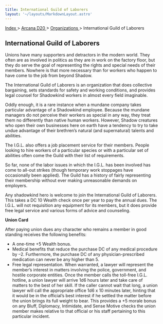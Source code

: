```yaml
---
title: International Guild of Laborers
layout: '~/layouts/MarkdownLayout.astro'
---
```


[ Index ](/) > [ Arcana D20 ](/arcana.d20.srd) > [ Organizations ](/arcana.d20.srd/organizations) > International Guild of Laborers

##  International Guild of Laborers

Unions have many supporters and detractors in the modern world. They often are
as involved in politics as they are in work on the factory floor, but they do
serve the goal of representing the rights and special needs of their members.
Nowhere is that more necessary than for workers who happen to have come to the
job from beyond Shadow.

The International Guild of Laborers is an organization that does collective
bargaining, sets standards for safety and working conditions, and provides
legal counsel for Shadowkind workers in almost every field imaginable.

Oddly enough, it is a rare instance when a mundane company takes particular
advantage of a Shadowkind employee. Because the mundane managers do not
perceive their workers as special in any way, they treat them no differently
than native human workers. However, Shadow creatures who open their own
businesses here on earth have a tendency to try to take undue advantage of
their brethren’s natural (and supernatural) talents and abilities.

The I.G.L. also offers a job placement service for their members. People
looking to hire workers of a particular species or with a particular set of
abilities often come the Guild with their list of requirements.

So far, none of the labor issues in which the I.G.L. has been involved has
come to all-out strikes (though temporary work stoppages have occasionally
been applied). The Guild has a history of fairly representing their membership
without ever making unreasonable demands on employers.

Any shadowkind hero is welcome to join the International Guild of Laborers.
This takes a DC 10 Wealth check once per year to pay the annual dues. The
I.G.L. will not requisition any equipment for its members, but it does provide
free legal service and various forms of advice and counseling.

**Union Card**

After paying union dues any character who remains a member in good standing
receives the following benefits:

  * A one-time +5 Wealth bonus. 
  * Medical benefits that reduce the purchase DC of any medical procedure by –2. Furthermore, the purchase DC of any physician-prescribed medication can never be any higher than 5. 
  * Free legal representation. When warranted, a lawyer will represent the member’s interest in matters involving the police, government, and hostile corporate entities. Once the member calls the toll-free I.G.L. hotline, a union lawyer will arrive 1d6 hours later and take care of matters to the best of her skill. If the caller cannot wait that long, a union lawyer will call the appropriate office 1d6 x 10 minutes later, hinting that it would be in the official’s best interest if he settled the matter before the union brings its full weight to bear. This provides a +5 morale bonus on any Bluff, Diplomacy, Intimidate, and Sense Motive checks the union member makes relative to that official or his staff pertaining to this particular incident. 

